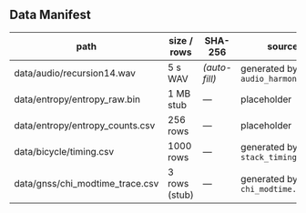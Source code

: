 ## Data Manifest
| path | size / rows | SHA-256 | source | consumed by |
|------|-------------|---------|--------|-------------|
| data/audio/recursion14.wav | 5 s WAV | *(auto-fill)* | generated by `audio_harmonics.py` | audio_fft.ipynb |
| data/entropy/entropy_raw.bin | 1 MB stub | — | placeholder | entropy_drift_analysis |
| data/entropy/entropy_counts.csv | 256 rows | — | placeholder | entropy_drift_analysis |
| data/bicycle/timing.csv | 1000 rows | — | generated by `stack_timing.py` | timing_stats.ipynb |
| data/gnss/chi_modtime_trace.csv | 3 rows (stub) | — | generated by `chi_modtime.py` | *(future GNSS notebook)* |